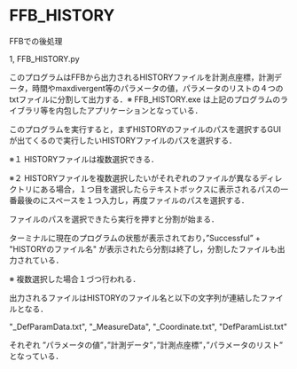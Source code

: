 # FFB_HISTORY
 FFBでの後処理
 
 1, FFB_HISTORY.py

このプログラムはFFBから出力されるHISTORYファイルを計測点座標，計測データ，時間やmaxdivergent等のパラメータの値，パラメータのリストの４つのtxtファイルに分割して出力する．※ FFB_HISTORY.exe は上記のプログラムのライブラリ等を内包したアプリケーションとなっている．

このプログラムを実行すると，まずHISTORYのファイルのパスを選択するGUIが出てくるので実行したいHISTORYファイルのパスを選択する．

※１ HISTORYファイルは複数選択できる．

※２ HISTORYファイルを複数選択したいがそれぞれのファイルが異なるディレクトリにある場合，１つ目を選択したらテキストボックスに表示されるパスの一番最後のにスペースを１つ入力し，再度ファイルのパスを選択する．

ファイルのパスを選択できたら実行を押すと分割が始まる．

ターミナルに現在のプログラムの状態が表示されており，”Successful” + "HISTORYのファイル名" が表示されたら分割は終了し，分割したファイルも出力されている．

※ 複数選択した場合１づつ行われる．

出力されるファイルはHISTORYのファイル名と以下の文字列が連結したファイルとなる．

"_DefParamData.txt", "_MeasureData", "_Coordinate.txt", "DefParamList.txt"

それぞれ ”パラメータの値”，”計測データ”，”計測点座標”，”パラメータのリスト” となっている．

